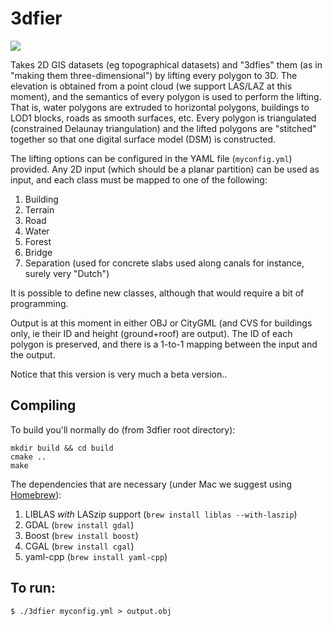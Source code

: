 
# 3dfier

![](https://dl.dropboxusercontent.com/s/vjp0m2rc06z17qe/2016-09-06%20at%2010.53.png)


Takes 2D GIS datasets (eg topographical datasets) and "3dfies" them (as in "making them three-dimensional") by lifting every polygon to 3D.
The elevation is obtained from a point cloud (we support LAS/LAZ at this moment), and the semantics of every polygon is used to perform the lifting.
That is, water polygons are extruded to horizontal polygons, buildings to LOD1 blocks, roads as smooth surfaces, etc.
Every polygon is triangulated (constrained Delaunay triangulation) and the lifted polygons are "stitched" together so that one digital surface model (DSM) is constructed.

The lifting options can be configured in the YAML file (`myconfig.yml`) provided.
Any 2D input (which should be a planar partition) can be used as input, and each class must be mapped to one of the following:

  1. Building
  1. Terrain
  1. Road
  1. Water
  1. Forest
  1. Bridge
  1. Separation (used for concrete slabs used along canals for instance, surely very "Dutch")

It is possible to define new classes, although that would require a bit of programming.

Output is at this moment in either OBJ or CityGML (and CVS for buildings only, ie their ID and height (ground+roof) are output).
The ID of each polygon is preserved, and there is a 1-to-1 mapping between the input and the output. 

Notice that this version is very much a beta version..


## Compiling

To build you'll normally do (from 3dfier root directory):

```
mkdir build && cd build
cmake ..
make
```

The dependencies that are necessary (under Mac we suggest using [Homebrew](http://brew.sh)):

  1. LIBLAS *with* LASzip support (`brew install liblas --with-laszip`)
  1. GDAL (`brew install gdal`)
  1. Boost (`brew install boost`)
  1. CGAL (`brew install cgal`)
  4. yaml-cpp (`brew install yaml-cpp`)


## To run:

`$ ./3dfier myconfig.yml > output.obj`





  
